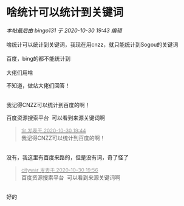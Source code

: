 # 啥统计可以统计到关键词


<i class="pstatus"> 本帖最后由 bingo131 于 2020-10-30 19:43 编辑 </i><br />
<br />
啥统计可以统计到关键词，我现在用cnzz，就只能统计到Sogou的关键词<img src="static/image/smiley/default/cry.gif" smilieid="4" border="0" alt="" /> <br />
<br />
百度，bing的都不能统计到<br />
<br />
大佬们用啥

不知道，做站大佬们回答！<br />
<br />
<img src="static/image/smiley/default/lol.gif" smilieid="12" border="0" alt="" /><img src="static/image/smiley/default/lol.gif" smilieid="12" border="0" alt="" /><img src="static/image/smiley/default/lol.gif" smilieid="12" border="0" alt="" />

我记得CNZZ可以统计到百度的啊！

百度资源搜索平台&nbsp;&nbsp;可以看到来源关键词啊

<div class="quote"><blockquote><font size="2"><a href="https://www.hostloc.com/forum.php?mod=redirect&amp;goto=findpost&amp;pid=9376891&amp;ptid=760359" target="_blank"><font color="#999999">tir 发表于 2020-10-30 19:44</font></a></font><br />
我记得CNZZ可以统计到百度的啊！</blockquote></div><br />
没有，我这里有百度来路的，但是没有词，奇了怪了

<div class="quote"><blockquote><font size="2"><a href="https://www.hostloc.com/forum.php?mod=redirect&amp;goto=findpost&amp;pid=9376973&amp;ptid=760359" target="_blank"><font color="#999999">citywar 发表于 2020-10-30 19:56</font></a></font><br />
百度资源搜索平台&nbsp;&nbsp;可以看到来源关键词啊</blockquote></div><br />
好的
